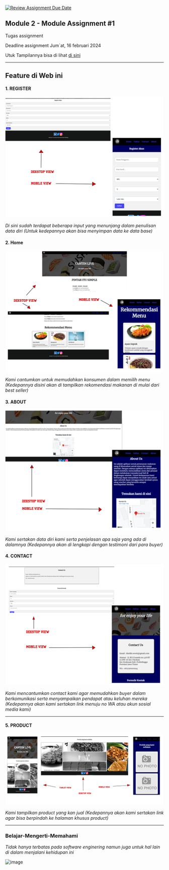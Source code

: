 [![Review Assignment Due Date](https://classroom.github.com/assets/deadline-readme-button-24ddc0f5d75046c5622901739e7c5dd533143b0c8e959d652212380cedb1ea36.svg)](https://classroom.github.com/a/-vSzXkEt)

## Module 2 - Module Assignment #1

Tugas assignment 

Deadline assignment Jum`at, 16 februari 2024

Utuk Tampilannya bisa di lihat [di sini](https://kizfy.netlify.app/)

---

## Feature di Web ini

#### 1. REGISTER
![img](<Asset/image/SS REGISTER.png>)

_Di sini sudah terdapat beberapa input yang menunjang dalam penulisan data diri_
_(Untuk kedepannya akan bisa menyimpan data ke data base)_

#### 2. Home
![img](<Asset/image/SS Home.png>)

_Kami cantumkan untuk memudahkan konsumen dalam memilih menu_
_(Kedepannya disini akan di tampilkan rekomendasi makanan di mulai dari best seller)_

#### 3. ABOUT
![img](<Asset/image/SS About.png>)

_Kami sertakan data diri kami serta penjelasan apa saja yang ada di dalamnya_
_(Kedepannya akan di lengkapi dengan testimoni dari para buyer)_

#### 4. CONTACT
![img](<Asset/image/SS CONTACT US.png>)

_Kami mencantumkan contact kami agar memudahkan buyer dalam berkomunikasi serta menyampaikan pendapat atau keluhan mereka_
_(Kedepannya akan kami sertakan link menuju no WA atau akun sosial media kami)_

---

#### 5. PRODUCT
![img](<Asset/image/SS PRODUCT.png>)

_Kami tampilkan product yang kan jual_
_(Kedepannya akan kami sertakan link agar bisa berpindah ke halaman khusus product)_

---

### Belajar-Mengerti-Memahami
_Tidak hanya terbatas pada software enginering namun juga untuk hal lain di dalam menjalani kehidupan ini_

![image](https://assets-global.website-files.com/6100d0111a4ed76bc1b9fd54/62a0314f6b81ed970ac67253_coding%20vs%20programmiing.jpg)